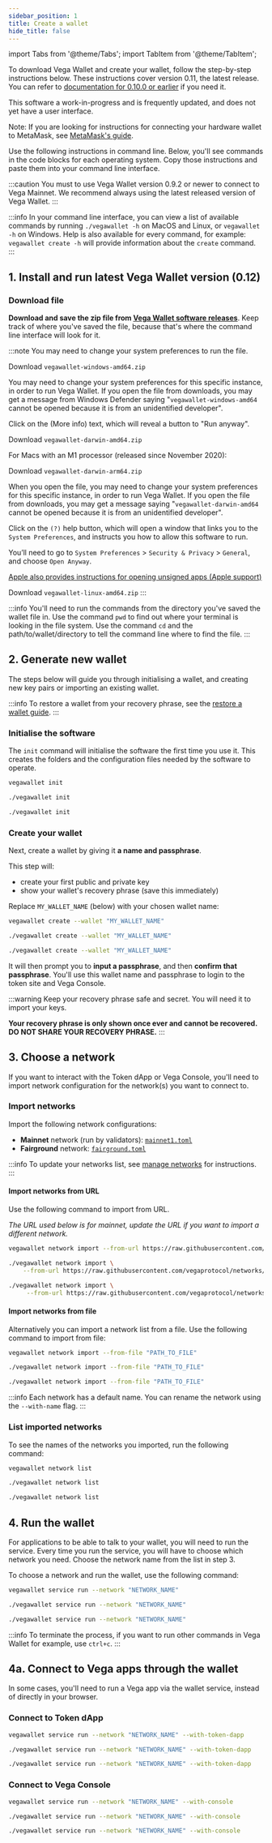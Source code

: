 ```yaml
---
sidebar_position: 1
title: Create a wallet
hide_title: false
---
```


import Tabs from '@theme/Tabs';
import TabItem from '@theme/TabItem';

To download Vega Wallet and create your wallet, follow the step-by-step instructions below. These instructions cover version 0.11, the latest release. You can refer to [documentation for 0.10.0 or earlier](/docs/tools/vega-wallet/cli-wallet/old-versions/v0-10-0/create-wallet-v0-10) if you need it. 

This software a work-in-progress and is frequently updated, and does not yet have a user interface. 

Note: If you are looking for instructions for connecting your hardware wallet to MetaMask, see [MetaMask's guide](https://metamask.zendesk.com/hc/en-us/articles/360020394612-How-to-connect-a-Trezor-or-Ledger-Hardware-Wallet).

Use the following instructions in command line. Below, you'll see commands in the code blocks for each operating system. Copy those instructions and paste them into your command line interface.

:::caution
You must to use Vega Wallet version 0.9.2 or newer to connect to Vega Mainnet. We recommend always using the latest released version of Vega Wallet. 
::: 

:::info 
In your command line interface, you can view a list of available commands by running `./vegawallet -h` on MacOS and Linux, or `vegawallet -h` on Windows. Help is also available for every command, for example: `vegawallet create -h` will provide information about the `create` command.
:::

## 1. Install and run latest Vega Wallet version (0.12)

### Download file

**Download and save the zip file from [Vega Wallet software releases](https://github.com/vegaprotocol/vegawallet/releases/)**. Keep track of where you've saved the file, because that's where the command line interface will look for it.

:::note You may need to change your system preferences to run the file. 

<Tabs groupId="operating-systems">
<TabItem value="windows" label="Windows">

Download `vegawallet-windows-amd64.zip`

You may need to change your system preferences for this specific instance, in order to run Vega Wallet. If you open the file from downloads, you may get a message from Windows Defender saying "`vegawallet-windows-amd64` cannot be opened because it is from an unidentified developer".

Click on the (More info) text, which will reveal a button to "Run anyway".
</TabItem>
<TabItem value="mac" label="MacOS">

Download `vegawallet-darwin-amd64.zip`

For Macs with an M1 processor (released since November 2020): 

Download `vegawallet-darwin-arm64.zip`

When you open the file, you may need to change your system preferences for this specific instance, in order to run Vega Wallet. If you open the file from downloads, you may get a message saying "`vegawallet-darwin-amd64` cannot be opened because it is from an unidentified developer".

Click on the `(?)` help button, which will open a window that links you to the `System Preferences`, and instructs you how to allow this software to run.

You’ll need to go to `System Preferences` > `Security & Privacy` > `General`, and choose `Open Anyway`.

[Apple also provides instructions for opening unsigned apps (Apple support)](https://support.apple.com/en-au/guide/mac-help/mh40616/mac)
</TabItem>

<TabItem value="linux" label="Linux">

Download `vegawallet-linux-amd64.zip`
</TabItem>
</Tabs>
:::

:::info
You'll need to run the commands from the directory you've saved the wallet file in. Use the command `pwd` to find out where your terminal is looking in the file system. Use the command `cd` and the path/to/wallet/directory to tell the command line where to find the file. 
:::

## 2. Generate new wallet

The steps below will guide you through initialising a wallet, and creating new key pairs or importing an existing wallet. 

:::info
To restore a wallet from your recovery phrase, see the [restore a wallet guide](/docs/tools/vega-wallet/cli-wallet/latest/guides/restore-wallet).
:::

### Initialise the software

The `init` command will initialise the software the first time you use it. This creates the folders and the configuration files needed by the software to operate. 

<Tabs groupId="operating-systems">
<TabItem value="windows" label="Windows">

```bash
vegawallet init
```
</TabItem>

<TabItem value="mac" label="MacOS">

```bash
./vegawallet init
```
</TabItem>
<TabItem value="linux" label="Linux">

```bash
./vegawallet init
```
</TabItem>
</Tabs>

### Create your wallet

Next, create a wallet by giving it **a name and passphrase**. 

This step will: 
* create your first public and private key 
* show your wallet's recovery phrase (save this immediately)

Replace `MY_WALLET_NAME` (below) with your chosen wallet name:

<Tabs groupId="operating-systems">
<TabItem value="windows" label="Windows">

```bash
vegawallet create --wallet "MY_WALLET_NAME"
```
</TabItem>
<TabItem value="mac" label="MacOS">

```bash
./vegawallet create --wallet "MY_WALLET_NAME"
```
</TabItem>
<TabItem value="linux" label="Linux">

```bash
./vegawallet create --wallet "MY_WALLET_NAME"
```
</TabItem>

</Tabs>

It will then prompt you to **input a passphrase**, and then **confirm that passphrase**. You'll use this wallet name and passphrase to login to the token site and Vega Console.

:::warning
Keep your recovery phrase safe and secret. You will need it to import your keys. 

**Your recovery phrase is only shown once ever and cannot be recovered. DO NOT SHARE YOUR RECOVERY PHRASE.**
:::

## 3. Choose a network

If you want to interact with the Token dApp or Vega Console, you'll need to import network configuration for the network(s) you want to connect to.

### Import networks

Import the following network configurations: 

* **Mainnet** network (run by validators): [`mainnet1.toml`](https://raw.githubusercontent.com/vegaprotocol/networks/master/mainnet1/mainnet1.toml)
* **Fairground** network: [`fairground.toml`](https://raw.githubusercontent.com/vegaprotocol/networks/master/fairground/fairground.toml)

:::info
To update your networks list, see [manage networks](/docs/tools/vega-wallet/cli-wallet/latest/guides/manage-networks#update-networks) for instructions.
::: 

#### Import networks from URL

Use the following command to import from URL. 

*The URL used below is for mainnet, update the URL if you want to import a different network.*

<Tabs groupId="operating-systems">
<TabItem value="windows" label="Windows">

```bash
vegawallet network import --from-url https://raw.githubusercontent.com/vegaprotocol/networks/master/mainnet1/mainnet1.toml
```
</TabItem>
<TabItem value="mac" label="MacOS">

```bash
./vegawallet network import \
    --from-url https://raw.githubusercontent.com/vegaprotocol/networks/master/mainnet1/mainnet1.toml
```
</TabItem>
<TabItem value="linux" label="Linux">

```bash
./vegawallet network import \
     --from-url https://raw.githubusercontent.com/vegaprotocol/networks/master/mainnet1/mainnet1.toml
```
</TabItem>
</Tabs>

#### Import networks from file

Alternatively you can import a network list from a file. Use the following command to import from file: 

<Tabs groupId="operating-systems">
<TabItem value="windows" label="Windows">

```bash
vegawallet network import --from-file "PATH_TO_FILE"
```
</TabItem>
<TabItem value="mac" label="MacOS">

```bash
./vegawallet network import --from-file "PATH_TO_FILE"
```
</TabItem>
<TabItem value="linux" label="Linux">

```bash
./vegawallet network import --from-file "PATH_TO_FILE"
```
</TabItem>

</Tabs>

:::info
Each network has a default name. You can rename the network using the `--with-name` flag. 
:::

### List imported networks

To see the names of the networks you imported, run the following command: 

<Tabs groupId="operating-systems">
<TabItem value="windows" label="Windows">

```bash
vegawallet network list
```
</TabItem>
<TabItem value="mac" label="MacOS">

```bash
./vegawallet network list
```
</TabItem>
<TabItem value="linux" label="Linux">

```bash
./vegawallet network list
```
</TabItem>

</Tabs>

## 4. Run the wallet

For applications to be able to talk to your wallet, you will need to run the service. Every time you run the service, you will have to choose which network you need. Choose the network name from the list in step 3.

To choose a network and run the wallet, use the following command: 

<Tabs groupId="operating-systems">
<TabItem value="windows" label="Windows">

```bash
vegawallet service run --network "NETWORK_NAME"
```
</TabItem>
<TabItem value="mac" label="MacOS">

```bash
./vegawallet service run --network "NETWORK_NAME"
```

</TabItem>
<TabItem value="linux" label="Linux">

```bash
./vegawallet service run --network "NETWORK_NAME"
```
</TabItem>
</Tabs>

:::info
To terminate the process, if you want to run other commands in Vega Wallet for example, use `ctrl+c`.
:::

## 4a. Connect to Vega apps through the wallet 

In some cases, you'll need to run a Vega app via the wallet service, instead of directly in your browser. 

### Connect to Token dApp

<Tabs groupId="operating-systems">
<TabItem value="windows" label="Windows">

```bash
vegawallet service run --network "NETWORK_NAME" --with-token-dapp
```
</TabItem>
<TabItem value="mac" label="MacOS">

```bash
./vegawallet service run --network "NETWORK_NAME" --with-token-dapp
```

</TabItem>
<TabItem value="linux" label="Linux">

```bash
./vegawallet service run --network "NETWORK_NAME" --with-token-dapp
```
</TabItem>
</Tabs>


### Connect to Vega Console 

<Tabs groupId="operating-systems">
<TabItem value="windows" label="Windows">

```bash
vegawallet service run --network "NETWORK_NAME" --with-console
```
</TabItem>
<TabItem value="mac" label="MacOS">

```bash
./vegawallet service run --network "NETWORK_NAME" --with-console
```

</TabItem>
<TabItem value="linux" label="Linux">

```bash
./vegawallet service run --network "NETWORK_NAME" --with-console
```
</TabItem>
</Tabs>
